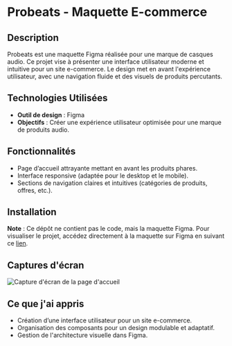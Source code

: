 # Probeats - Maquette E-commerce

## Description
Probeats est une maquette Figma réalisée pour une marque de casques audio. Ce projet vise à présenter une interface utilisateur moderne et intuitive pour un site e-commerce. Le design met en avant l'expérience utilisateur, avec une navigation fluide et des visuels de produits percutants.

## Technologies Utilisées
- **Outil de design** : Figma
- **Objectifs** : Créer une expérience utilisateur optimisée pour une marque de produits audio.

## Fonctionnalités
- Page d’accueil attrayante mettant en avant les produits phares.
- Interface responsive (adaptée pour le desktop et le mobile).
- Sections de navigation claires et intuitives (catégories de produits, offres, etc.).

## Installation
**Note** : Ce dépôt ne contient pas le code, mais la maquette Figma. Pour visualiser le projet, accédez directement à la maquette sur Figma en suivant ce [lien](https://www.figma.com/design/ci3la2FL8cOzJ6Efa594aP/Probeats?node-id=14-1177&t=gXVpwdiTPJcEaZkm-1).

## Captures d'écran
![Capture d'écran de la page d'accueil](https://drive.google.com/uc?export=view&id=15A7W9og_QhUp4GgWmHWVRGyjPW0bw7Fk)

## Ce que j'ai appris
- Création d’une interface utilisateur pour un site e-commerce.
- Organisation des composants pour un design modulable et adaptatif.
- Gestion de l'architecture visuelle dans Figma.
